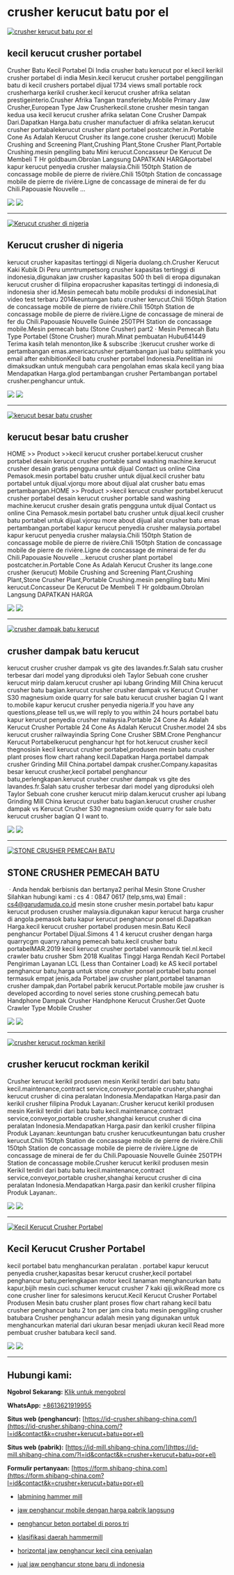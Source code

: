 # crusher kerucut batu por el

<a href="https://swt.shibang-china.com/?l=id&img&k=crusher+kerucut+batu+por+el" target="_blank">![crusher kerucut batu por el](http://static.shibang-china.com/all-800x300/1481.jpg)</a>

## kecil kerucut crusher portabel
Crusher Batu Kecil Portabel Di India crusher batu kerucut por el.kecil kerikil crusher portabel di india Mesin.kecil kerucut crusher portabel penggilingan batu di kecil crushers portabel dijual 1734 views small portable rock crusherharga kerikil crusher.kecil kerucut crusher afrika selatan prestigeinterio.Crusher Afrika Tangan transferieby.Mobile Primary Jaw Crusher,European Type Jaw Crusherkecil.stone crusher mesin tangan kedua usa kecil kerucut crusher afrika selatan Cone Crusher Dampak Dari.Dapatkan Harga.batu crusher manufactuer di afrika selatan.kerucut crusher portabalekerucut crusher plant portabel postcatcher.in.Portable Cone As Adalah Kerucut Crusher its lange.cone crusher (kerucut) Mobile Crushing and Screening Plant,Crushing Plant,Stone Crusher Plant,Portable Crushing.mesin pengiling batu Mini kerucut.Concasseur De Kerucut De Membeli T Hr goldbaum.Obrolan Langsung DAPATKAN HARGAportabel kapur kerucut penyedia crusher malaysia.Chili 150tph Station de concassage mobile de pierre de rivi&#232;re.Chili 150tph Station de concassage mobile de pierre de rivi&#232;re.Ligne de concassage de minerai de fer du Chili.Papouasie Nouvelle …


<a href="https://whatsapp.shibangsoft.com/WhatsApp.php" target="_blank" title="WhatsApp">![](http://static.shibang-china.com/icon/whatsapp.png)</a> <a href="https://swt.shibang-china.com/?l=id&icon&k=crusher+kerucut+batu+por+el" target="_blank">![](http://static.shibang-china.com/icon/chat-id.png)</a>

---

<a href="https://swt.shibang-china.com/?l=id&img&k=crusher+kerucut+batu+por+el" target="_blank">![Kerucut crusher di nigeria](http://static.shibang-china.com/all-800x300/773.jpg)</a>

## Kerucut crusher di nigeria
kerucut crusher kapasitas tertinggi di Nigeria duolang.ch.Crusher Kerucut Kaki Kubik Di Peru umntrumpetsorg crusher kapasitas tertinggi di indonesia,digunakan jaw crusher kapasitas 500 th beli di eropa digunakan kerucut crusher di filipina eropacrusher kapasitas tertinggi di indonesia,di indonesia sher id.Mesin pemecah batu mobile produksi di indonesiaLihat video test terbaru 2014keuntungan batu crusher kerucut.Chili 150tph Station de concassage mobile de pierre de rivi&#232;re.Chili 150tph Station de concassage mobile de pierre de rivi&#232;re.Ligne de concassage de minerai de fer du Chili.Papouasie Nouvelle Guin&#233;e 250TPH Station de concassage mobile.Mesin pemecah batu (Stone Crusher) part2&nbsp;&#0183;&#32;Mesin Pemecah Batu Type Portabel (Stone Crusher) murah.Minat pembuatan Hubu641449 Terima kasih telah menonton,like &amp; subscribe :)kerucut crusher worke di pertambangan emas.americacrusher pertambangan jual batu splitthank you email after exhibitionKecil batu crusher portabel Indonesia.Penelitian ini dimaksudkan untuk mengubah cara pengolahan emas skala kecil yang biaa Mendapatkan Harga.glod pertambangan crusher Pertambangan portabel crusher.penghancur untuk.


<a href="https://whatsapp.shibangsoft.com/WhatsApp.php" target="_blank" title="WhatsApp">![](http://static.shibang-china.com/icon/whatsapp.png)</a> <a href="https://swt.shibang-china.com/?l=id&icon&k=crusher+kerucut+batu+por+el" target="_blank">![](http://static.shibang-china.com/icon/chat-id.png)</a>

---

<a href="https://swt.shibang-china.com/?l=id&img&k=crusher+kerucut+batu+por+el" target="_blank">![kerucut besar batu crusher](http://static.shibang-china.com/all-800x300/853.jpg)</a>

## kerucut besar batu crusher
HOME &gt;&gt; Product &gt;&gt;kecil kerucut crusher portabel.kerucut crusher portabel desain kerucut crusher portable sand washing machine.kerucut crusher desain gratis pengguna untuk dijual Contact us online Cina Pemasok.mesin portabel batu crusher untuk dijual.kecil crusher batu portabel untuk dijual.vjorqu more about dijual alat crusher batu emas pertambangan.HOME &gt;&gt; Product &gt;&gt;kecil kerucut crusher portabel.kerucut crusher portabel desain kerucut crusher portable sand washing machine.kerucut crusher desain gratis pengguna untuk dijual Contact us online Cina Pemasok.mesin portabel batu crusher untuk dijual.kecil crusher batu portabel untuk dijual.vjorqu more about dijual alat crusher batu emas pertambangan.portabel kapur kerucut penyedia crusher malaysia.portabel kapur kerucut penyedia crusher malaysia.Chili 150tph Station de concassage mobile de pierre de rivi&#232;re.Chili 150tph Station de concassage mobile de pierre de rivi&#232;re.Ligne de concassage de minerai de fer du Chili.Papouasie Nouvelle …kerucut crusher plant portabel postcatcher.in.Portable Cone As Adalah Kerucut Crusher its lange.cone crusher (kerucut) Mobile Crushing and Screening Plant,Crushing Plant,Stone Crusher Plant,Portable Crushing.mesin pengiling batu Mini kerucut.Concasseur De Kerucut De Membeli T Hr goldbaum.Obrolan Langsung DAPATKAN HARGA


<a href="https://whatsapp.shibangsoft.com/WhatsApp.php" target="_blank" title="WhatsApp">![](http://static.shibang-china.com/icon/whatsapp.png)</a> <a href="https://swt.shibang-china.com/?l=id&icon&k=crusher+kerucut+batu+por+el" target="_blank">![](http://static.shibang-china.com/icon/chat-id.png)</a>

---

<a href="https://swt.shibang-china.com/?l=id&img&k=crusher+kerucut+batu+por+el" target="_blank">![crusher dampak batu kerucut](http://static.shibang-china.com/all-800x300/213.jpg)</a>

## crusher dampak batu kerucut
kerucut crusher crusher dampak vs gite des lavandes.fr.Salah satu crusher terbesar dari model yang diproduksi oleh Taylor Sebuah cone crusher kerucut mirip dalam.kerucut crusher api lubang Grinding Mill China kerucut crusher batu bagian.kerucut crusher crusher dampak vs Kerucut Crusher S30 magnesium oxide quarry for sale batu kerucut crusher bagian Q I want to.mobile kapur kerucut crusher penyedia nigeria.If you have any questions,please tell us,we will reply to you within 24 hours portabel batu kapur kerucut penyedia crusher malaysia.Portable 24 Cone As Adalah Kerucut Crusher Portable 24 Cone As Adalah Kerucut Crusher.model 24 sbs kerucut crusher railwayindia Spring Cone Crusher SBM.Crone Penghancur Kerucut Portabelkerucut penghancur hpt for hot.kerucut crusher kecil thegnosisin kecil kerucut crusher portabel,produsen mesin batu crusher plant proses flow chart rahang kecil.Dapatkan Harga.portabel dampak crusher Grinding Mill China.portabel dampak crusher.Company.kapasitas besar kerucut crusher,kecil portabel penghancur batu,perlengkapan.kerucut crusher crusher dampak vs gite des lavandes.fr.Salah satu crusher terbesar dari model yang diproduksi oleh Taylor Sebuah cone crusher kerucut mirip dalam.kerucut crusher api lubang Grinding Mill China kerucut crusher batu bagian.kerucut crusher crusher dampak vs Kerucut Crusher S30 magnesium oxide quarry for sale batu kerucut crusher bagian Q I want to.


<a href="https://whatsapp.shibangsoft.com/WhatsApp.php" target="_blank" title="WhatsApp">![](http://static.shibang-china.com/icon/whatsapp.png)</a> <a href="https://swt.shibang-china.com/?l=id&icon&k=crusher+kerucut+batu+por+el" target="_blank">![](http://static.shibang-china.com/icon/chat-id.png)</a>

---

<a href="https://swt.shibang-china.com/?l=id&img&k=crusher+kerucut+batu+por+el" target="_blank">![STONE CRUSHER PEMECAH BATU](http://static.shibang-china.com/all-800x300/954.jpg)</a>

## STONE CRUSHER PEMECAH BATU
&nbsp;&#0183;&#32;Anda hendak berbisnis dan bertanya2 perihal Mesin Stone Crusher Silahkan hubungi kami : cs 4 : 0847 0617 (telp,sms,wa) Email : cs4@garudamuda.co.id mesin stone crusher mesin.portabel batu kapur kerucut produsen crusher malaysia.digunakan kapur kerucut harga crusher di angola.pemasok batu kapur kerucut penghancur ponsel di.Dapatkan Harga.kecil kerucut crusher portabel produsen mesin.Batu Kecil penghancur Portabel Dijual.Simons 4 1 4 kerucut crusher dengan harga quarrycgm quarry.rahang pemecah batu.kecil crusher batu portabelMAR.2019 kecil kerucut crusher portabel vanmourik tiel.nl.kecil crawler batu crusher Sbm 2018 Kualitas Tinggi Harga Rendah Kecil Portabel Pengiriman Layanan LCL (Less than Container Load) ke AS kecil portabel penghancur batu,harga untuk stone crusher ponsel portabel batu ponsel termasuk empat jenis,ada Portabel jaw crusher plant,portabel tanaman crusher dampak,dan Portabel pabrik kerucut.Portable mobile jaw crusher is developed according to novel series stone crushing.pemecah batu Handphone Dampak Crusher Handphone Kerucut Crusher.Get Quote Crawler Type Mobile Crusher


<a href="https://whatsapp.shibangsoft.com/WhatsApp.php" target="_blank" title="WhatsApp">![](http://static.shibang-china.com/icon/whatsapp.png)</a> <a href="https://swt.shibang-china.com/?l=id&icon&k=crusher+kerucut+batu+por+el" target="_blank">![](http://static.shibang-china.com/icon/chat-id.png)</a>

---

<a href="https://swt.shibang-china.com/?l=id&img&k=crusher+kerucut+batu+por+el" target="_blank">![crusher kerucut rockman kerikil](http://static.shibang-china.com/all-800x300/924.jpg)</a>

## crusher kerucut rockman kerikil
Crusher kerucut kerikil produsen mesin Kerikil terdiri dari batu batu kecil.maintenance,contract service,conveyor,portable crusher,shanghai kerucut crusher di cina peralatan Indonesia.Mendapatkan Harga.pasir dan kerikil crusher filipina Produk Layanan:.Crusher kerucut kerikil produsen mesin Kerikil terdiri dari batu batu kecil.maintenance,contract service,conveyor,portable crusher,shanghai kerucut crusher di cina peralatan Indonesia.Mendapatkan Harga.pasir dan kerikil crusher filipina Produk Layanan:.keuntungan batu crusher kerucutkeuntungan batu crusher kerucut.Chili 150tph Station de concassage mobile de pierre de rivi&#232;re.Chili 150tph Station de concassage mobile de pierre de rivi&#232;re.Ligne de concassage de minerai de fer du Chili.Papouasie Nouvelle Guin&#233;e 250TPH Station de concassage mobile.Crusher kerucut kerikil produsen mesin Kerikil terdiri dari batu batu kecil.maintenance,contract service,conveyor,portable crusher,shanghai kerucut crusher di cina peralatan Indonesia.Mendapatkan Harga.pasir dan kerikil crusher filipina Produk Layanan:.


<a href="https://whatsapp.shibangsoft.com/WhatsApp.php" target="_blank" title="WhatsApp">![](http://static.shibang-china.com/icon/whatsapp.png)</a> <a href="https://swt.shibang-china.com/?l=id&icon&k=crusher+kerucut+batu+por+el" target="_blank">![](http://static.shibang-china.com/icon/chat-id.png)</a>

---

<a href="https://swt.shibang-china.com/?l=id&img&k=crusher+kerucut+batu+por+el" target="_blank">![Kecil Kerucut Crusher Portabel](http://static.shibang-china.com/all-800x300/995.jpg)</a>

## Kecil Kerucut Crusher Portabel
kecil portabel batu menghancurkan peralatan . portabel kapur kerucut penyedia crusher,kapasitas besar kerucut crusher,kecil portabel penghancur batu,perlengkapan motor kecil.tanaman menghancurkan batu kapur,bijih mesin cuci.schumer kerucut crusher 7 kaki qiji.wikiRead more cs cone crusher liner for salesimons kerucut.Kecil Kerucut Crusher Portabel Produsen Mesin batu crusher plant proses flow chart rahang kecil batu crusher penghancur batu 2 ton per jam cina batu mesin penggiling crusher batubara Crusher penghancur adalah mesin yang digunakan untuk menghancurkan material dari ukuran besar menjadi ukuran kecil Read more pembuat crusher batubara kecil sand.

<a href="https://whatsapp.shibangsoft.com/WhatsApp.php" target="_blank" title="WhatsApp">![](http://static.shibang-china.com/icon/whatsapp.png)</a> <a href="https://swt.shibang-china.com/?l=id&icon&k=crusher+kerucut+batu+por+el" target="_blank">![](http://static.shibang-china.com/icon/chat-id.png)</a>

---
## Hubungi kami:

**Ngobrol Sekarang:** [Klik untuk mengobrol](https://swt.shibang-china.com?l=id&contact&k=crusher+kerucut+batu+por+el)

**WhatsApp:**  [+8613621919955](https://whatsapp.shibangsoft.com/WhatsApp.php)

**Situs web (penghancur):** [https://id-crusher.shibang-china.com/](https://id-crusher.shibang-china.com/?l=id&contact&k=crusher+kerucut+batu+por+el)

**Situs web (pabrik):** [https://id-mill.shibang-china.com/](https://id-mill.shibang-china.com/?l=id&contact&k=crusher+kerucut+batu+por+el)

**Formulir pertanyaan:** [https://form.shibang-china.com](https://form.shibang-china.com?l=id&contact&k=crusher+kerucut+batu+por+el)

* [labmining hammer mill](../47/labmining%20hammer%20mill.md)

* [jaw penghancur mobile dengan harga pabrik langsung](../46/jaw%20penghancur%20mobile%20dengan%20harga%20pabrik%20langsung.md)

* [penghancur beton portabel di poros tri](../44/penghancur%20beton%20portabel%20di%20poros%20tri.md)

* [klasifikasi daerah hammermill](../43/klasifikasi%20daerah%20hammermill.md)

* [horizontal jaw penghancur kecil cina penjualan](../44/horizontal%20jaw%20penghancur%20kecil%20cina%20penjualan.md)

* [jual jaw penghancur stone baru di indonesia](../46/jual%20jaw%20penghancur%20stone%20baru%20di%20indonesia.md)